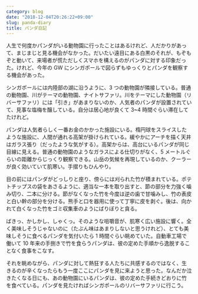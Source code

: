 ```yaml
---
category: blog
date: "2018-12-04T20:26:22+09:00"
slug: panda-diary
title: パンダ日記
---
```


人生で何度かパンダがいる動物園に行ったことはあるけれど、人だかりがあって、まじまじと見る機会がなかった。だいたい遠目にある白黒のそれが、もぞもぞと動いて、来場者が慌ただしくスマホを構えるのがパンダに対する印象だった。けれど、今年の GW にシンガポールで図らずもゆっくりとパンダを観察する機会があった。

シンガポールには内陸部の湖に沿うように、3 つの動物園が隣接している。普通の動物園、川がテーマの動物園、ナイトサファリ。川をテーマにした動物園（リバーサファリ）には「引き」があまりないのか、人気者のパンダが設置されていて、見事な塩梅を醸している。自分は居心地が良くて 3~4 時間ぐらい滞在してたけれど。

パンダは人気者らしく一番お金のかかった施設にいる。楕円球をスライスしたような施設に、人間が通れる高架が掛けられている。緩やかにアーチを描く天井はガラス張り（だったような気がする）。高架からは、高台にいるパンダが同じ目線に見える。普通の動物園のようなガラスによる仕切りがなく、5 メートルぐらいの距離からじっくり観察できる。山岳の気候を再現しているのか、クーラーが良く効いていて肌寒い。手摺りもひんやり。

目の前にはパンダがどっしりと座り、傍らには刈られた竹が積まれている。ポテトチップスの袋をあさるように、適当な一本を取り出すと、節の部分を力強く噛み切り、二本に分ける。節がなくなった竹を今度は逆の歯で甘噛みし、竹の表皮と白い幹の部分を分ける。熊手と口を器用に使って丁寧に皮を剥ぐ。後は、向かれて白くなった竹をゴミ収集車のようにばりぼりと貪る。

ばきっ、かしかし、しゃくっ。そのような咀嚼音が、肌寒く広い施設に響く。全く美味しそうじゃないのに（たぶん味はあまりしないと思うけれど）、とても美味しそうに食べるパンダを気付いたら 1 時間ぐらい眺めていた。自動車工場で働いて 10 年来の手捌きで竹を食らうパンダは、彼の定めた手順から逸脱することなく食事をこなす。

それを眺めながら、パンダに対して熱狂する人たちに共感するのではなく、生きるのが辛くなったらもう一度ここにパンダを見に来ようと思った。なんだか泣きたくなる日にも、あの動物園にいるパンダは、彼の定めた手続きどおりに竹を食べている。パンダを見たければシンガポールのリバーサファリに行こう。
